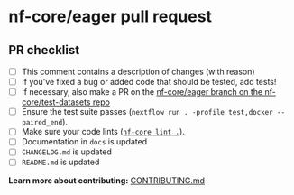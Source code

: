# nf-core/eager pull request
<!--

Many thanks for contributing to nf-core/eager!

Please fill in the appropriate checklist below (delete whatever is not relevant).
These are the most common things requested on pull requests (PRs).
-->

## PR checklist

- [ ] This comment contains a description of changes (with reason)
- [ ] If you've fixed a bug or added code that should be tested, add tests!
- [ ] If necessary, also make a PR on the [nf-core/eager branch on the nf-core/test-datasets repo](https://github.com/nf-core/test-datasets/pull/new/nf-core/eager)
- [ ] Ensure the test suite passes (`nextflow run . -profile test,docker --paired_end`).
- [ ] Make sure your code lints ([`nf-core lint .`](https://nf-co.re/tools)).
- [ ] Documentation in `docs` is updated
- [ ] `CHANGELOG.md` is updated
- [ ] `README.md` is updated

**Learn more about contributing:** [CONTRIBUTING.md](https://github.com/nf-core/eager/tree/master/.github/CONTRIBUTING.md)
